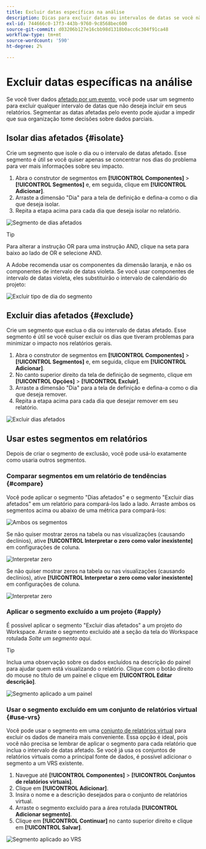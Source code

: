 ```yaml
---
title: Excluir datas específicas na análise
description: Dicas para excluir datas ou intervalos de datas se você não quiser incluí-los nos relatórios.
exl-id: 744666c0-17f3-443b-9760-9c8568bec600
source-git-commit: d03206b127e16cbb98d1318b0acc6c304f91ca48
workflow-type: tm+mt
source-wordcount: '590'
ht-degree: 2%

---
```


# Excluir datas específicas na análise

Se você tiver dados [afetado por um evento](overview.md), você pode usar um segmento para excluir qualquer intervalo de datas que não deseja incluir em seus relatórios. Segmentar as datas afetadas pelo evento pode ajudar a impedir que sua organização tome decisões sobre dados parciais.

## Isolar dias afetados {#isolate}

Crie um segmento que isole o dia ou o intervalo de datas afetado. Esse segmento é útil se você quiser apenas se concentrar nos dias do problema para ver mais informações sobre seu impacto.

1. Abra o construtor de segmentos em **[!UICONTROL Componentes]** > **[!UICONTROL Segmentos]** e, em seguida, clique em **[!UICONTROL Adicionar]**.
2. Arraste a dimensão &quot;Dia&quot; para a tela de definição e defina-a como o dia que deseja isolar.
3. Repita a etapa acima para cada dia que deseja isolar no relatório.

![Segmento de dias afetados](assets/affected_days.jpg)

>[!TIP]
>
>Para alterar a instrução OR para uma instrução AND, clique na seta para baixo ao lado de OR e selecione AND.

A Adobe recomenda usar os componentes da dimensão laranja, e não os componentes de intervalo de datas violeta. Se você usar componentes de intervalo de datas violeta, eles substituirão o intervalo de calendário do projeto:

![Excluir tipo de dia do segmento](assets/exclude_segment_day_type.jpg)

## Excluir dias afetados {#exclude}

Crie um segmento que exclua o dia ou intervalo de datas afetado. Esse segmento é útil se você quiser excluir os dias que tiveram problemas para minimizar o impacto nos relatórios gerais.

1. Abra o construtor de segmentos em **[!UICONTROL Componentes]** > **[!UICONTROL Segmentos]** e, em seguida, clique em **[!UICONTROL Adicionar]**.
2. No canto superior direito da tela de definição de segmento, clique em **[!UICONTROL Opções]** > **[!UICONTROL Excluir]**.
3. Arraste a dimensão &quot;Dia&quot; para a tela de definição e defina-a como o dia que deseja remover.
4. Repita a etapa acima para cada dia que desejar remover em seu relatório.

![Excluir dias afetados](assets/exclude_affected_days.jpg)

## Usar estes segmentos em relatórios

Depois de criar o segmento de exclusão, você pode usá-lo exatamente como usaria outros segmentos.

### Comparar segmentos em um relatório de tendências {#compare}

Você pode aplicar o segmento &quot;Dias afetados&quot; e o segmento &quot;Excluir dias afetados&quot; em um relatório para compará-los lado a lado. Arraste ambos os segmentos acima ou abaixo de uma métrica para compará-los:

![Ambos os segmentos](assets/affected_and_exclude.png)

Se não quiser mostrar zeros na tabela ou nas visualizações (causando declínios), ative **[!UICONTROL Interpretar o zero como valor inexistente]** em configurações de coluna.

![Interpretar zero](assets/interpret_zero.png)

Se não quiser mostrar zeros na tabela ou nas visualizações (causando declínios), ative **[!UICONTROL Interpretar o zero como valor inexistente]** em configurações de coluna.

![Interpretar zero](assets/interpret_zero.png)

### Aplicar o segmento excluído a um projeto {#apply}

É possível aplicar o segmento &quot;Excluir dias afetados&quot; a um projeto do Workspace. Arraste o segmento excluído até a seção da tela do Workspace rotulada *Solte um segmento aqui*.

>[!TIP]
>
>Inclua uma observação sobre os dados excluídos na descrição do painel para ajudar quem está visualizando o relatório. Clique com o botão direito do mouse no título de um painel e clique em **[!UICONTROL Editar descrição]**.

![Segmento aplicado a um painel](assets/exclude_segment_panel.jpg)

### Usar o segmento excluído em um conjunto de relatórios virtual {#use-vrs}

Você pode usar o segmento em uma [conjunto de relatórios virtual](/help/components/vrs/vrs-about.md) para excluir os dados de maneira mais conveniente. Essa opção é ideal, pois você não precisa se lembrar de aplicar o segmento para cada relatório que inclua o intervalo de datas afetado. Se você já usa os conjuntos de relatórios virtuais como a principal fonte de dados, é possível adicionar o segmento a um VRS existente.

1. Navegue até **[!UICONTROL Componentes]** > **[!UICONTROL Conjuntos de relatórios virtuais]**.
2. Clique em **[!UICONTROL Adicionar]**.
3. Insira o nome e a descrição desejados para o conjunto de relatórios virtual.
4. Arraste o segmento excluído para a área rotulada **[!UICONTROL Adicionar segmento]**.
5. Clique em **[!UICONTROL Continuar]** no canto superior direito e clique em **[!UICONTROL Salvar]**.

![Segmento aplicado ao VRS](assets/exclude_segment_vrs.png)

